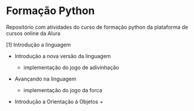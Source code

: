# Formação Python

Repositório com atividades do curso de formação python da plataforma de cursos online da Alura

[1] Introdução a linguagem 

- Introdução a nova versão da linguagem 
    + implementação do jogo de adivinhação
    
- Avançando na linguagem
    + implementação do jogo da forca

- Introdução a Orientação à Objetos
    + 